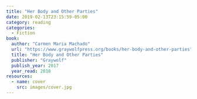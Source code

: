 ```yaml
---
title: "Her Body and Other Parties"
date: 2019-02-13T23:15:59-05:00
category: reading
categories:
  - Fiction
book:
  author: "Carmen Maria Machado"
  url: "https://www.graywolfpress.org/books/her-body-and-other-parties"
  title: "Her Body and Other Parties"
  publisher: "Graywolf"
  publish_year: 2017
  year_read: 2018
resources:
  - name: cover
    src: images/cover.jpg
---
```


